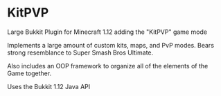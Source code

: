 # KitPVP
Large Bukkit Plugin for Minecraft 1.12 adding the "KitPVP" game mode

Implements a large amount of custom kits, maps, and PvP modes.  Bears strong resemblance to Super Smash Bros Ultimate.

Also includes an OOP framework to organize all of the elements of the Game together.

Uses the Bukkit 1.12 Java API
